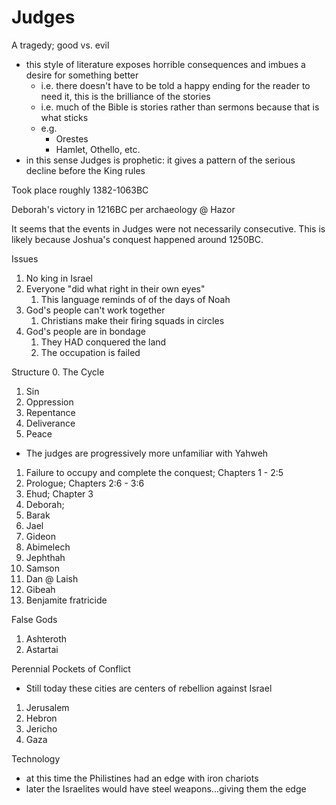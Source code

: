 # Judges

A tragedy; good vs. evil
- this style of literature exposes horrible consequences and imbues a desire for something better
  - i.e. there doesn't have to be told a happy ending for the reader to need it, this is the brilliance of the stories
  - i.e. much of the Bible is stories rather than sermons because that is what sticks
  - e.g.
    - Orestes
    - Hamlet, Othello, etc.
- in this sense Judges is prophetic: it gives a pattern of the serious decline before the King rules


Took place roughly 1382-1063BC

Deborah's victory in 1216BC per archaeology @ Hazor

It seems that the events in Judges were not necessarily consecutive.
This is likely because Joshua's conquest happened around 1250BC.


Issues
1. No king in Israel
2. Everyone "did what right in their own eyes"
   1. This language reminds of of the days of Noah
3. God's people can't work together
   1. Christians make their firing squads in circles
4. God's people are in bondage
   1. They HAD conquered the land
   2. The occupation is failed


Structure
0. The Cycle
   1. Sin
   2. Oppression
   3. Repentance
   4. Deliverance
   5. Peace
   - The judges are progressively more unfamiliar with Yahweh
1. Failure to occupy and complete the conquest; Chapters 1 - 2:5
2. Prologue; Chapters 2:6 - 3:6
3. Ehud; Chapter 3
4. Deborah;
5. Barak
6. Jael
7. Gideon
8. Abimelech
9.  Jephthah
10. Samson
11. Dan @ Laish
12. Gibeah
13. Benjamite fratricide


False Gods
1. Ashteroth
2. Astartai


Perennial Pockets of Conflict
- Still today these cities are centers of rebellion against Israel
1. Jerusalem
2. Hebron
3. Jericho
4. Gaza


Technology
- at this time the Philistines had an edge with iron chariots
- later the Israelites would have steel weapons...giving them the edge


